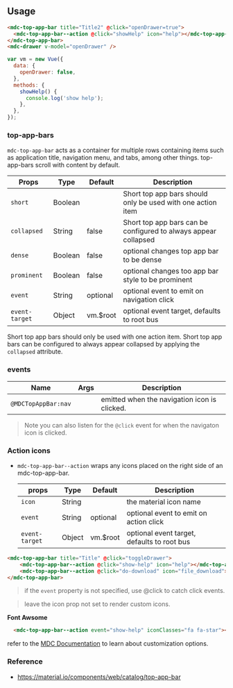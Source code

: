 ## Usage

```html
<mdc-top-app-bar title="Title2" @click="openDrawer=true">
  <mdc-top-app-bar--action @click="showHelp" icon="help"></mdc-top-app-bar--action>
</mdc-top-app-bar>
<mdc-drawer v-model="openDrawer" />
```

```javascript
var vm = new Vue({
  data: {
    openDrawer: false,
  },
  methods: {
    showHelp() {
      console.log('show help');
    },
  },
});
```

### top-app-bars

`mdc-top-app-bar` acts as a container for multiple rows containing items such as
application title, navigation menu, and tabs, among other things.
top-app-bars scroll with content by default.

| Props          | Type    | Default  | Description                                                     |
| -------------- | ------- | -------- | --------------------------------------------------------------- |
| `short`        | Boolean |          | Short top app bars should only be used with one action item     |
| `collapsed`    | String  | false    | Short top app bars can be configured to always appear collapsed |
| `dense`        | Boolean | false    | optional changes top app bar to be dense                        |
| `prominent`    | Boolean | false    | optional changes too app bar style to be prominent              |
| `event`        | String  | optional | optional event to emit on navigation click                      |
| `event-target` | Object  | vm.$root | optional event target, defaults to root bus                     |

Short top app bars should only be used with one action item.
Short top app bars can be configured to always appear collapsed by applying the `collapsed` attribute.

### events

| Name                | Args | Description                                  |
| ------------------- | ---- | -------------------------------------------- |
| `@MDCTopAppBar:nav` |      | emitted when the navigation icon is clicked. |

> Note you can also listen for the `@click` event for when the navigaton icon is clicked.

### Action icons

* `mdc-top-app-bar--action` wraps any icons placed on the right side of an
  mdc-top-app-bar.

  | props          | Type   | Default  | Description                                 |
  | -------------- | ------ | -------- | ------------------------------------------- |
  | `icon`         | String |          | the material icon name                      |
  | `event`        | String | optional | optional event to emit on action click      |
  | `event-target` | Object | vm.$root | optional event target, defaults to root bus |

```html
<mdc-top-app-bar title="Title" @click="toggleDrawer">
    <mdc-top-app-bar--action @click="show-help" icon="help"></mdc-top-app-bar--action>
    <mdc-top-app-bar--action @click="do-download" icon="file_download"></mdc-top-app-bar--action>
</mdc-top-app-bar>
```

> if the `event` property is not specified, use @click to catch click events.

> leave the icon prop not set to render custom icons.

**Font Awsome**

```html
  <mdc-top-app-bar--action event="show-help" iconClasses="fa fa-star"></mdc-top-app-bar--action>
```

refer to the [MDC Documentation](https://material.io/components/web/catalog/toolbar/#flexible-toolbar-requires-javascript) to learn about customization options.

### Reference

* <https://material.io/components/web/catalog/top-app-bar>
